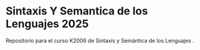 # Sintaxis Y Semantica de los Lenguajes 2025

Repositorio para el curso K2006 de Sintaxis y Semántica de los Lenguajes .


